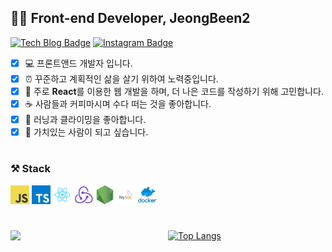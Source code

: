 
## 🧑‍💻 Front-end Developer, JeongBeen2 <br/>

[![Tech Blog Badge](http://img.shields.io/badge/-Tech%20blog-000000?style=flat-square&logo=github&link=https://www.notion.so/Jay-Note-095ce3f8708949c3a20df6b64bf77502)](https://www.notion.so/Jay-Note-095ce3f8708949c3a20df6b64bf77502) [![Instagram Badge](https://img.shields.io/badge/Instagram-ff69b4?style=flat-square&logo=instagram&logoColor=white&link=https://www.instagram.com/booookjb/)](https://www.instagram.com/booookjb/)

- [x] 💻  프론트앤드 개발자 입니다.
- [x] ⏰  꾸준하고 계획적인 삶을 살기 위하여 노력중입니다.
- [x] 📝  주로 **React**를 이용한 웹 개발을 하며, 더 나은 코드를 작성하기 위해 고민합니다.
- [x] ☕️  사람들과 커피마시며 수다 떠는 것을 좋아합니다.
- [x] 🏃  러닝과 클라이밍을 좋아합니다.
- [x] 🌟  가치있는 사람이 되고 싶습니다.
#
### ⚒ Stack
<code><img height="30" src="https://raw.githubusercontent.com/github/explore/80688e429a7d4ef2fca1e82350fe8e3517d3494d/topics/javascript/javascript.png"></code>
<code><img height="30" src="https://raw.githubusercontent.com/github/explore/80688e429a7d4ef2fca1e82350fe8e3517d3494d/topics/typescript/typescript.png"></code>
<code><img height="30" src="https://raw.githubusercontent.com/github/explore/80688e429a7d4ef2fca1e82350fe8e3517d3494d/topics/react/react.png"></code>
<code><img height="30" src="https://raw.githubusercontent.com/github/explore/80688e429a7d4ef2fca1e82350fe8e3517d3494d/topics/redux/redux.png"></code>
<code><img height="30" src="https://raw.githubusercontent.com/github/explore/80688e429a7d4ef2fca1e82350fe8e3517d3494d/topics/nodejs/nodejs.png"></code>
<code><img height="30" src="https://raw.githubusercontent.com/github/explore/80688e429a7d4ef2fca1e82350fe8e3517d3494d/topics/mysql/mysql.png"></code>
<code><img height="30" src="https://raw.githubusercontent.com/github/explore/80688e429a7d4ef2fca1e82350fe8e3517d3494d/topics/docker/docker.png"></code>
#
<a href="#">
  <img align="left" src="https://github-readme-stats.vercel.app/api?username=jeongbeen2&show_icons=true&theme=vue&hide_border=true"  width=50%
  height=auto />
  
[![Top Langs](https://github-readme-stats.vercel.app/api/top-langs/?username=jeongbeen2&layout=compact&hide_border=true)](https://github.com/jeongbeen2)  
  
